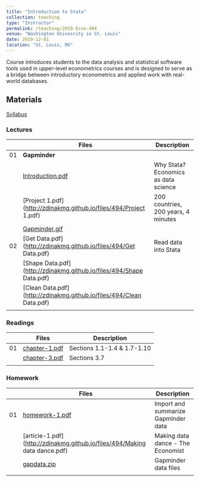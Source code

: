 ```yaml
---
title: "Introduction to Stata"
collection: teaching
type: "Instructor"
permalink: /teaching/2019-Econ-494
venue: "Washington Univesrity in St. Louis"
date: 2019-12-01
location: "St. Louis, MO"
---
```


Course introduces students to the data analysis and statistical software tools used in upper-level econometrics courses and is designed to serve as a bridge between introductory econometrics and applied work with real-world databases.

## Materials
[Syllabus](http://zdinakmg.github.io/files/494/econ-494-syllabus-fl2019.pdf) 

### Lectures

|                  | Files  | Description                                                  |
| --------         | ------ | ------------------------------------------------------------ |
| 01 | **Gapminder** |
| | [Introduction.pdf](http://zdinakmg.github.io/files/494/Introduction.pdf) | Why Stata? Economics as data science       |
| | [Project 1.pdf](http://zdinakmg.github.io/files/494/Project 1.pdf) | 200 countries, 200 years, 4 minutes         |
| | [Gapminder.gif](http://zdinakmg.github.io/files/494/ezgif.com-gif-maker-wide.gif) |  |
| 02 | [Get Data.pdf](http://zdinakmg.github.io/files/494/Get Data.pdf)  | Read data into Stata         |
| | [Shape Data.pdf](http://zdinakmg.github.io/files/494/Shape Data.pdf) | |
| | [Clean Data.pdf](http://zdinakmg.github.io/files/494/Clean Data.pdf) | |
| | | |

### Readings

|                  | Files  | Description                                                  |
| --------         | ------ | ------------------------------------------------------------ |
| 01 | [chapter-1.pdf](http://zdinakmg.github.io/files/494/chapter-1.pdf)   | Sections 1.1-1.4 & 1.7-1.10  |
| | [chapter-3.pdf](http://zdinakmg.github.io/files/494/chapter-3.pdf)   | Sections 3.7   |
| | | |

### Homework

|                  | Files  | Description                                                  |
| --------         | ------ | ------------------------------------------------------------ |
| 01 | [homework-1.pdf](http://zdinakmg.github.io/files/494/econ-494-homework-1.pdf)   |  Import and summarize Gapminder data |
| | [article-1.pdf](http://zdinakmg.github.io/files/494/Making data dance.pdf) | Making data dance - The Economist  |
| | [gapdata.zip](http://zdinakmg.github.io/files/494/gapdata.zip)   | Gapminder data files |
| | | |




